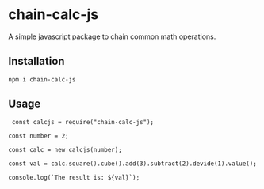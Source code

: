 # chain-calc-js
A simple javascript package to chain common math operations.

## Installation
`npm i chain-calc-js`

## Usage
```
 const calcjs = require("chain-calc-js");

const number = 2;

const calc = new calcjs(number);

const val = calc.square().cube().add(3).subtract(2).devide(1).value();

console.log(`The result is: ${val}`);

```
